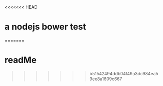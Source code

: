 <<<<<<< HEAD
# a nodejs bower test
=======
# readMe
>>>>>>> b51542494ddb04f49a3dc984ea59ee8a1609c667
